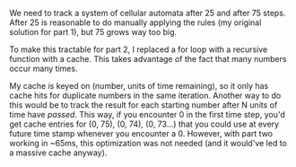 We need to track a system of cellular automata after 25 and after 75 steps. After 25 is reasonable to do manually applying the rules (my original solution for part 1), but 75 grows way too big.

To make this tractable for part 2, I replaced a for loop with a recursive function with a cache. This takes advantage of the fact that many numbers occur many times.

My cache is keyed on (number, units of time remaining), so it only has cache hits for duplicate numbers in the same iteration. Another way to do this would be to track the result for each starting number after N units of time have *passed*. This way, if you encounter 0 in the first time step, you'd get cache entries for (0, 75), (0, 74), (0, 73...) that you could use at every future time stamp whenever you encounter a 0. However, with part two working in ~65ms, this optimization was not needed (and it would've led to a massive cache anyway).